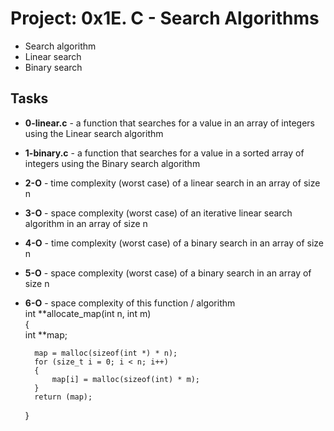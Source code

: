 
# Project: 0x1E. C - Search Algorithms
- Search algorithm
- Linear search
- Binary search
## Tasks
- **0-linear.c** - a function that searches for a value in an array of integers using the Linear search algorithm
- **1-binary.c** - a function that searches for a value in a sorted array of integers using the Binary search algorithm
- **2-O** - time complexity (worst case) of a linear search in an array of size n
- **3-O** - space complexity (worst case) of an iterative linear search algorithm in an array of size n
- **4-O** -  time complexity (worst case) of a binary search in an array of size n
- **5-O** - space complexity (worst case) of a binary search in an array of size n
- **6-O** - space complexity of this function / algorithm  
	int **allocate_map(int n, int m)  
	{  
     		int **map;  

		map = malloc(sizeof(int *) * n);  
		for (size_t i = 0; i < n; i++)  
		{  
			map[i] = malloc(sizeof(int) * m);  
		}  
		return (map);  
	}  
